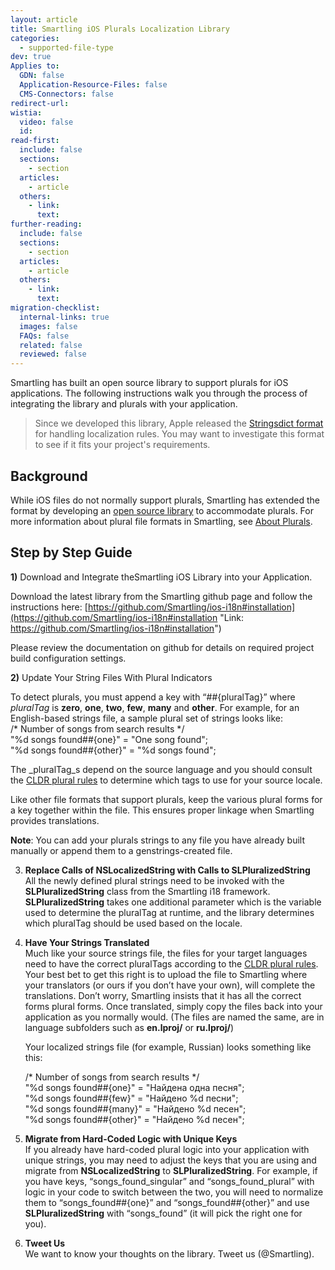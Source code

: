 ```yaml
---
layout: article
title: Smartling iOS Plurals Localization Library
categories:
  - supported-file-type
dev: true
Applies to:
  GDN: false
  Application-Resource-Files: false
  CMS-Connectors: false
redirect-url:
wistia:
  video: false
  id:
read-first:
  include: false
  sections:
    - section
  articles:
    - article
  others:
    - link:
      text:
further-reading:
  include: false
  sections:
    - section
  articles:
    - article
  others:
    - link:
      text:
migration-checklist:
  internal-links: true
  images: false
  FAQs: false
  related: false
  reviewed: false
---
```


Smartling has built an open source library to support plurals for iOS applications. The following instructions walk you through the process of integrating the library and plurals with your application.

> Since we developed this library, Apple released the [Stringsdict format](/developers/supported-file-types/iOS-stringsdict) for handling localization rules. You may want to investigate this format to see if it fits your project's requirements.

## Background

While iOS files do not normally support plurals, Smartling has extended the format by developing an [open source library](https://github.com/Smartling/ios-i18n) to accommodate plurals. For more information about plural file formats in Smartling, see [About Plurals](https://smartling.zendesk.com/hc/en-us/articles/201296893-About-Plurals-Global-Delivery-Network).

## Step by Step Guide

**1)** Download and Integrate theSmartling iOS Library into your Application.

Download the latest library from the Smartling github page and follow the instructions here: [https://github.com/Smartling/ios-i18n#installation](https://github.com/Smartling/ios-i18n#installation "Link: https://github.com/Smartling/ios-i18n#installation")

Please review the documentation on github for details on required project build configuration settings.

**2)** Update Your String Files With Plural Indicators

To detect plurals, you must append a key with “##{pluralTag}” where _pluralTag_ is **zero**, **one**, **two**, **few**, **many** and **other**. For example, for an English-based strings file, a sample plural set of strings looks like:  
/* Number of songs from search results */  
"%d songs found##{one}" = "One song found";  
"%d songs found##{other}" = "%d songs found";  

The _pluralTag_s depend on the source language and you should consult the [CLDR plural rules](http://unicode.org/repos/cldr-tmp/trunk/diff/supplemental/language_plural_rules.html "Link: http://unicode.org/repos/cldr-tmp/trunk/diff/supplemental/language_plural_rules.html") to determine which tags to use for your source locale.

Like other file formats that support plurals, keep the various plural forms for a key together within the file. This ensures proper linkage when Smartling provides translations.

**Note**: You can add your plurals strings to any file you have already built manually or append them to a genstrings-created file. 

3.  **Replace Calls of NSLocalizedString with Calls to SLPluralizedString**  
    All the newly defined plural strings need to be invoked with the **SLPluralizedString** class from the Smartling i18 framework. **SLPluralizedString** takes one additional parameter which is the variable used to determine the pluralTag at runtime, and the library determines which pluralTag should be used based on the locale.

4.  **Have Your Strings Translated**  
    Much like your source strings file, the files for your target languages need to have the correct pluralTags according to the [CLDR plural rules](http://unicode.org/repos/cldr-tmp/trunk/diff/supplemental/language_plural_rules.html "Link: http://unicode.org/repos/cldr-tmp/trunk/diff/supplemental/language_plural_rules.html"). Your best bet to get this right is to upload the file to Smartling where your translators (or ours if you don’t have your own), will complete the translations. Don’t worry, Smartling insists that it has all the correct forms plural forms. Once translated, simply copy the files back into your application as you normally would. (The files are named the same, are in language subfolders such as **en.lproj/** or **ru.lproj/**)

    Your localized strings file (for example, Russian) looks something like this:  

    /* Number of songs from search results */  
    "%d songs found##{one}" = "Найдена одна песня";  
    "%d songs found##{few}" = "Найдено %d песни";  
    "%d songs found##{many}" = "Найдено %d песен";  
    "%d songs found##{other}" = "Найдено %d песен";

5.  **Migrate from Hard-Coded Logic with Unique Keys**  
    If you already have hard-coded plural logic into your application with unique strings, you may need to adjust the keys that you are using and migrate from **NSLocalizedString** to **SLPluralizedString**. For example, if you have keys, “songs_found_singular” and “songs_found_plural” with logic in your code to switch between the two, you will need to normalize them to “songs_found##{one}” and “songs_found##{other}” and use **SLPluralizedString** with “songs_found” (it will pick the right one for you).

6.  **Tweet Us**  
    We want to know your thoughts on the library. Tweet us (@Smartling).